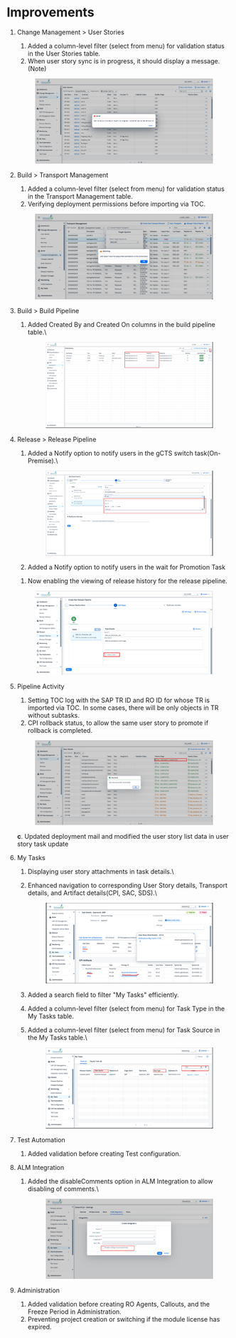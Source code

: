 # Improvements

1.  Change Management > User Stories

    1. &#x20;Added a column-level filter (select from menu) for validation status in the User Stories table.
    2. When user story sync is in progress, it should display a message.(Note)

    &#x20;                        &#x20;

    <figure><img src="../.gitbook/assets/image (1).png" alt=""><figcaption></figcaption></figure>



1.  Build > Transport Management

    1. Added a column-level filter (select from menu) for validation status in the Transport Management table.
    2. Verifying deployment permissions before importing via TOC.

    &#x20;      &#x20;

    <figure><img src="../.gitbook/assets/image (7) (1).png" alt=""><figcaption></figcaption></figure>
2. Build > Build Pipeline&#x20;
   1.  Added Created By and Created On columns in the build pipeline table.\


       <figure><img src="../.gitbook/assets/image (5) (1).png" alt=""><figcaption></figcaption></figure>
3.  Release > Release Pipeline

    1.  Added a Notify option to notify users in the gCTS switch task(On-Premise).\


        <figure><img src="../.gitbook/assets/image (3) (1).png" alt=""><figcaption></figcaption></figure>
    2. Added a Notify option to notify users in the wait for Promotion Task

    &#x20;     &#x20;

    1. Now enabling the viewing of release history for the release pipeline.

    <figure><img src="../.gitbook/assets/image.png" alt=""><figcaption></figcaption></figure>
4.  Pipeline Activity

    1. Setting TOC log with the SAP TR ID and RO ID for whose TR is imported via TOC. In some cases, there will be only objects in TR without subtasks.
    2. CPI rollback status, to allow the same user story to promote if rollback is completed.&#x20;



    <figure><img src="../.gitbook/assets/image (6).png" alt=""><figcaption></figcaption></figure>

    &#x20; **c**.    Updated deployment mail and modified the user story list data in user story task update
5. My Tasks
   1. Displaying user story attachments in task details.\

   2.  Enhanced navigation to corresponding User Story details, Transport details, and Artifact details(CPI, SAC, SDS).\


       <figure><img src="../.gitbook/assets/image (1) (1) (1).png" alt=""><figcaption></figcaption></figure>
   3. Added a search field to filter "My Tasks" efficiently.
   4. Added a column-level filter (select from menu) for Task Type in the My Tasks table.
   5.  Added a column-level filter (select from menu) for Task Source in the My Tasks table.\


       <figure><img src="../.gitbook/assets/image (2).png" alt=""><figcaption></figcaption></figure>
6. Test Automation
   1. Added validation before creating Test configuration.
7. ALM Integration
   1.  Added the disableComments option in ALM Integration to allow disabling of comments.\


       <figure><img src="../.gitbook/assets/image (3).png" alt=""><figcaption></figcaption></figure>
8. Administration
   1. Added validation before creating RO Agents, Callouts, and the Freeze Period in Administration.
   2. Preventing project creation or switching if the module license has expired.

